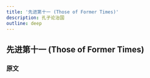 ```yaml
---
title: '先进第十一 (Those of Former Times)'
description: 孔子论治国
outline: deep
---
```


## 先进第十一 (Those of Former Times)

### 原文

